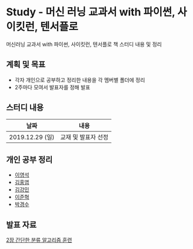 # Study - 머신 러닝 교과서 with 파이썬, 사이킷런, 텐서플로
머신러닝 교과서 with 파이썬, 사이킷런, 텐서플로 책 스터디 내용 및 정리

## 계획 및 목표
- 각자 개인으로 공부하고 정리한 내용을 각 멤버별 폴더에 정리
- 2주마다 모여서 발표자를 정해 발표

## 스터디 내용
|날짜|내용|
|:---:|:---:|
|2019.12.29 (일)|교재 및 발표자 선정|

## 개인 공부 정리

- [이영석](./이영석)
- [김홍엽](./김홍엽)
- [김강민](./김강민)
- [이준혁](./이준혁)
- [박경수](./박경수)

## 발표 자료

[2장 간단한 분류 알고리즘 훈련](./presentation/)

